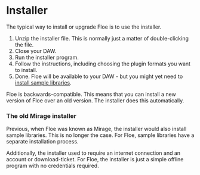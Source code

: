 <!--
SPDX-FileCopyrightText: 2024 Sam Windell
SPDX-License-Identifier: GPL-3.0-or-later
-->

# Installer

The typical way to install or upgrade Floe is to use the installer. 
1. Unzip the installer file. This is normally just a matter of double-clicking the file.
1. Close your DAW.
1. Run the installer program.
1. Follow the instructions, including choosing the plugin formats you want to install.
1. Done. Floe will be available to your DAW - but you might yet need to [install sample libraries](installing-libraries.md).

Floe is backwards-compatible. This means that you can install a new version of Floe over an old version. The installer does this automatically.

### The old Mirage installer
Previous, when Floe was known as Mirage, the installer would also install sample libraries. This is no longer the case. For Floe, sample libraries have a separate installation process. 

Additionally, the installer used to require an internet connection and an account or download-ticket. For Floe, the installer is just a simple offline program with no credentials required.

